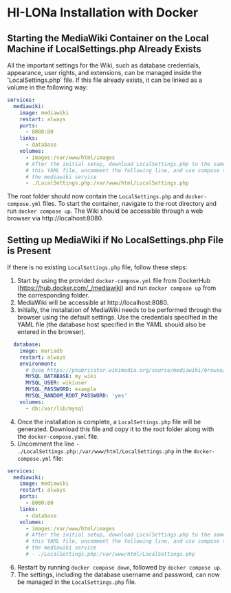 # HI-LONa Installation with Docker

## Starting the MediaWiki Container on the Local Machine if LocalSettings.php Already Exists

All the important settings for the Wiki, such as database credentials, appearance, user rights, and extensions, can be managed inside the 'LocalSettings.php' file. If this file already exists, it can be linked as a volume in the following way:

```yaml
services:
  mediawiki:
    image: mediawiki
    restart: always
    ports:
      - 8080:80
    links:
      - database
    volumes:
      - images:/var/www/html/images
      # After the initial setup, download LocalSettings.php to the same directory as
      # this YAML file, uncomment the following line, and use compose to restart
      # the mediawiki service
      - ./LocalSettings.php:/var/www/html/LocalSettings.php
```

The root folder should now contain the `LocalSettings.php` and `docker-compose.yml` files. To start the container, navigate to the root directory and run `docker compose up`. The Wiki should be accessible through a web browser via http://localhost:8080.

## Setting up MediaWiki if No LocalSettings.php File is Present

If there is no existing `LocalSettings.php` file, follow these steps:

1. Start by using the provided `docker-compose.yml` file from DockerHub (https://hub.docker.com/_/mediawiki) and run `docker compose up` from the corresponding folder.
2. MediaWiki will be accessible at http://localhost:8080.
3. Initially, the installation of MediaWiki needs to be performed through the browser using the default settings. Use the credentials specified in the YAML file (the database host specified in the YAML should also be entered in the browser).
```yaml
  database:
    image: mariadb
    restart: always
    environment:
      # @see https://phabricator.wikimedia.org/source/mediawiki/browse/master/includes/DefaultSettings.php
      MYSQL_DATABASE: my_wiki
      MYSQL_USER: wikiuser
      MYSQL_PASSWORD: example
      MYSQL_RANDOM_ROOT_PASSWORD: 'yes'
    volumes:
      - db:/var/lib/mysql
```
4. Once the installation is complete, a `LocalSettings.php` file will be generated. Download this file and copy it to the root folder along with the `docker-compose.yaml` file.
5. Uncomment the line `- ./LocalSettings.php:/var/www/html/LocalSettings.php` in the `docker-compose.yml` file:
```yaml
services:
  mediawiki:
    image: mediawiki
    restart: always
    ports:
      - 8080:80
    links:
      - database
    volumes:
      - images:/var/www/html/images
      # After the initial setup, download LocalSettings.php to the same directory as
      # this YAML file, uncomment the following line, and use compose to restart
      # the mediawiki service
      # - ./LocalSettings.php:/var/www/html/LocalSettings.php
```
6. Restart by running `docker compose down`, followed by `docker compose up`.
7. The settings, including the database username and password, can now be managed in the `LocalSettings.php` file.

